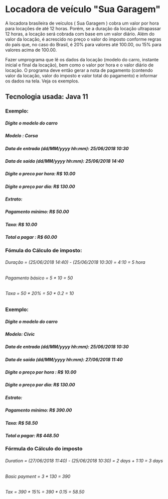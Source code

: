 # Locadora de veículo   "Sua Garagem"

A locadora brasileira de veículos ( Sua Garagem ) cobra um valor por hora para locações de até
12 horas. Porém, se a duração da locação ultrapassar 12 horas, a locação será
cobrada com base em um valor diário.
Além do valor da locação, é acrescido no preço o valor do imposto conforme regras do país que, no caso do Brasil, é 20%
para valores até 100.00, ou 15% para valores acima de 100.00.

Fazer umprograma que lê os dados da locação (modelo do carro, instante inicial e final da
locação), bem como o valor por hora e o valor diário de locação.
O programa deve então gerar a nota de pagamento (contendo valor da locação, valor do
imposto e valor total do pagamento) e informar os dados na tela.
Veja os exemplos.
## Tecnologia usada:  Java 11
### Exemplo:
##### Digite o modelo do carro
##### Modelo : Corsa
##### Data de entrada (dd/MM/yyyy hh:mm): 25/06/2018 10:30
##### Data de saída (dd/MM/yyyy hh:mm): 25/06/2018 14:40
##### Digite o preco por hora: R$ 10.00
##### Digite o preço por dia: R$ 130.00
##### Extrato:
##### Pagamento mínimo: R$ 50.00
##### Taxa: R$ 10.00
##### Total a pagar : R$ 60.00 

### Fómula do Cálculo de imposto:
###### Duração = (25/06/2018 14:40) - (25/06/2018 10:30) = 4:10 = 5 hora
###### Pagamento básico = 5 * 10 = 50
###### Taxa = 50 * 20% = 50 * 0.2 = 10

### Exemplo:
##### Digite o modelo do carro
##### Modelo: Civic
##### Data de entrada (dd/MM/yyyy hh:mm): 25/06/2018 10:30
##### Data de saída (dd/MM/yyyy hh:mm): 27/06/2018 11:40
##### Digite o preço por hora : R$ 10.00
##### Digite o preço por dia: R$ 130.00
##### Estrato:
##### Pagamento mínimo: R$ 390.00
##### Taxa: R$ 58.50
##### Total a pagar: R$ 448.50

### Fórmula do Cálculo do imposto
###### Duration = (27/06/2018 11:40) - (25/06/2018 10:30) = 2 days + 1:10 = 3 days
###### Basic payment = 3 * 130 = 390
###### Tax = 390 * 15% = 390 * 0.15 = 58.50
